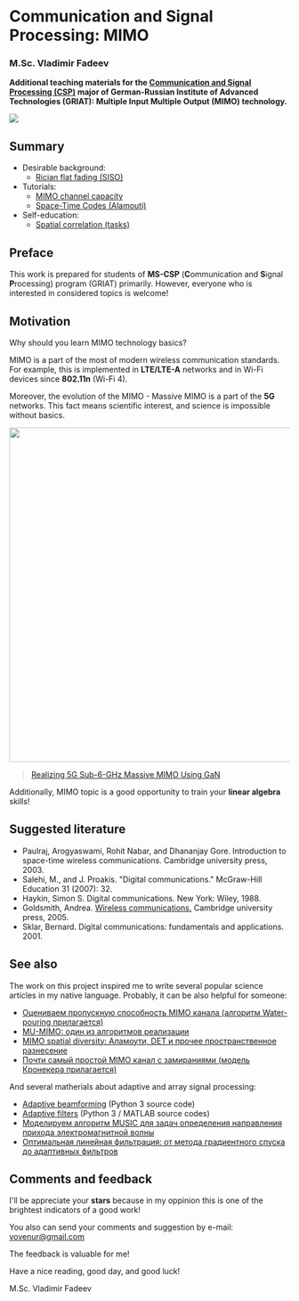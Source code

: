 # Communication and Signal Processing: MIMO
### M.Sc. Vladimir Fadeev

**Additional teaching materials for the [Communication and Signal Processing (CSP)](https://griat.kai.ru/communications-and-signal-processing) major of German-Russian Institute of Advanced Technologies (GRIAT): Multiple Input Multiple Output (MIMO) technology.**

![](https://habrastorage.org/webt/1p/1j/7t/1p1j7tpczw6es1rnah6ij0dlujo.png)

## Summary

- Desirable background:
   * [Rician flat fading (SISO)](https://nbviewer.jupyter.org/github/kirlf/CSP/blob/master/MIMO/RicianFlatFadingMATLAB.ipynb) 
- Tutorials:
    * [MIMO channel capacity](https://nbviewer.jupyter.org/github/kirlf/CSP/blob/master/MIMO/MIMO%20Capacity.ipynb) 
    * [Space-Time Codes (Alamouti)](https://nbviewer.jupyter.org/github/kirlf/CSP/blob/master/MIMO/Alamouti.ipynb) 
- Self-education:
    * [Spatial correlation (tasks)](https://nbviewer.jupyter.org/github/kirlf/CSP/blob/master/MIMO/Spatial_Correlation.ipynb)


## Preface

This work is prepared for students of **MS-CSP** (**C**ommunication and **S**ignal **P**rocessing) program (GRIAT) primarily. However, everyone who is interested in considered topics is welcome!

## Motivation

Why should you learn MIMO technology basics?

MIMO is a part of the most of modern wireless communication standards. For example, this is implemented in **LTE/LTE-A** networks and in Wi-Fi devices since **802.11n** (Wi-Fi 4).

Moreover, the evolution of the MIMO - Massive MIMO is a part of the **5G** networks. This fact means scientific interest, and science is impossible without basics.

<img src="https://base.imgix.net/files/base/ebm/mwrf/image/2018/09/www_mwrf_com_sites_mwrf.com_files_1018_40P_Fig3.png?auto=format&fit=max&w=1440" width="600" />

> [Realizing 5G Sub-6-GHz Massive MIMO Using GaN](https://www.mwrf.com/semiconductors/realizing-5g-sub-6-ghz-massive-mimo-using-gan)

Additionally, MIMO topic is a good opportunity to train your **linear algebra** skills!

## Suggested literature

   * Paulraj, Arogyaswami, Rohit Nabar, and Dhananjay Gore. Introduction to space-time wireless communications. Cambridge university press, 2003.
   * Salehi, M., and J. Proakis. "Digital communications." McGraw-Hill Education 31 (2007): 32.
   * Haykin, Simon S. Digital communications. New York: Wiley, 1988.
   * Goldsmith, Andrea. [Wireless communications.](http://wsl.stanford.edu/~andrea/Wireless/Book.pdf) Cambridge university press, 2005.
   * Sklar, Bernard. Digital communications: fundamentals and applications. 2001.

## See also

The work on this project inspired me to write several popular science articles in my native language. Probably, it can be also helpful for someone:
   
   * [Оцениваем пропускную способность MIMO канала (алгоритм Water-pouring прилагается)](https://habr.com/ru/post/448570/)
   * [MU-MIMO: один из алгоритмов реализации](https://habr.com/ru/post/450948/)
   * [MIMO spatial diversity: Аламоути, DET и прочее пространственное разнесение](https://habr.com/ru/post/452494/)
   * [Почти самый простой MIMO канал с замираниями (модель Кронекера прилагается)](https://habr.com/ru/post/447172/)

And several matherials about adaptive and array signal processing:
   * [Adaptive beamforming](https://gist.github.com/kirlf/afa2ac6fc0acb93edb7984c9bb1d6e63) (Python 3 source code)
   * [Adaptive filters](https://gist.github.com/kirlf/8e77cc17b7b1be4e35dbf651ff82f759) (Python 3 / MATLAB source codes)
   * [Моделируем алгоритм MUSIC для задач определения направления прихода электромагнитной волны](https://habr.com/ru/post/446674/)
   * [Оптимальная линейная фильтрация: от метода градиентного спуска до адаптивных фильтров](https://habr.com/ru/post/455497/)

## Comments and feedback

I'll be appreciate your **stars** because in my oppinion this is one of the brightest indicators of a good work!

You also can send your comments and suggestion by e-mail: vovenur@gmail.com

The feedback is valuable for me!

Have a nice reading, good day, and good luck!

M.Sc. Vladimir Fadeev
